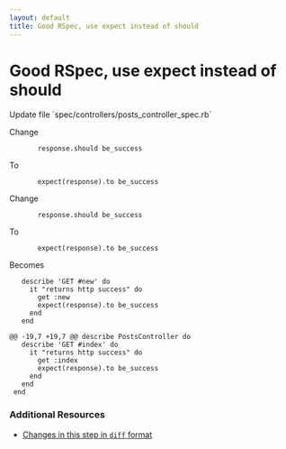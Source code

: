 ```yaml
---
layout: default
title: Good RSpec, use expect instead of should
---
```


<h1 id="main">Good RSpec, use expect instead of should</h1>
Update file `spec/controllers/posts_controller_spec.rb`

Change
<pre><code>       response.should be_success</code></pre>


To
<pre><code>       expect(response).to be_success</code></pre>


Change
<pre><code>       response.should be_success</code></pre>


To
<pre><code>       expect(response).to be_success</code></pre>


Becomes
<pre><code>   describe &#39;GET #new&#39; do
     it &quot;returns http success&quot; do
       get :new
       expect(response).to be_success
     end
   end
&nbsp;
@@ -19,7 +19,7 @@ describe PostsController do
   describe &#39;GET #index&#39; do
     it &quot;returns http success&quot; do
       get :index
       expect(response).to be_success
     end
   end
 end
</code></pre>



### Additional Resources

* [Changes in this step in `diff` format](https://github.com/stevenhallen/rails_getting_started_bdd/commit/be54eb69ef1a3179bf7b36344de9c7a3759824ea)

